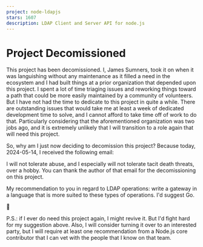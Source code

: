 ```yaml
---
project: node-ldapjs
stars: 1607
description: LDAP Client and Server API for node.js
---
```


Project Decomissioned
=====================

This project has been decomissioned. I, James Sumners, took it on when it was languishing without any maintenance as it filled a need in the ecosystem and I had built things at a prior organization that depended upon this project. I spent a lot of time triaging issues and reworking things toward a path that could be more easily maintained by a community of volunteers. But I have not had the time to dedicate to this project in quite a while. There are outstanding issues that would take me at least a week of dedicated development time to solve, and I cannot afford to take time off of work to do that. Particularly considering that the aforementioned organization was two jobs ago, and it is extremely unlikely that I will transition to a role again that will need this project.

So, why am I just now deciding to decomission this project? Because today, 2024-05-14, I received the following email:

I will not tolerate abuse, and I especially will not tolerate tacit death threats, over a hobby. You can thank the author of that email for the decomissioning on this project.

My recommendation to you in regard to LDAP operations: write a gateway in a language that is more suited to these types of operations. I'd suggest Go.

👋

P.S.: if I ever do need this project again, I might revive it. But I'd fight hard for my suggestion above. Also, I will consider turning it over to an interested party, but I will require at least one recommendation from a Node.js core contributor that I can vet with the people that I know on that team.
